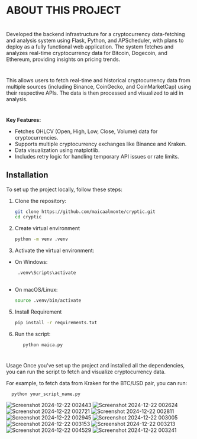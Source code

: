 # ABOUT THIS PROJECT
#
Developed the backend infrastructure for a cryptocurrency data-fetching and analysis system using Flask, Python, and APScheduler, with plans to deploy as a fully functional web application. The system fetches and analyzes real-time cryptocurrency data for Bitcoin, Dogecoin, and Ethereum, providing insights on pricing trends.
#
This allows users to fetch real-time and historical cryptocurrency data from multiple sources (including Binance, CoinGecko, and CoinMarketCap) using their respective APIs. The data is then processed and visualized to aid in analysis.
#
**Key Features:**
* Fetches OHLCV (Open, High, Low, Close, Volume) data for cryptocurrencies.
* Supports multiple cryptocurrency exchanges like Binance and Kraken.
* Data visualization using matplotlib.
* Includes retry logic for handling temporary API issues or rate limits.


## Installation

To set up the project locally, follow these steps:

1. Clone the repository:
   ```bash
   git clone https://github.com/maicaalmonte/cryptic.git
   cd cryptic
2. Create virtual environment
   ```bash
   python -m venv .venv

2.  Activate the virtual environment:
   * On Windows:
 
      ``` bash
       .venv\Scripts\activate
   
 * On macOS/Linux:
      ```bash
      source .venv/bin/activate

5. Install Requirement
      ```bash
      pip install -r requirements.txt
    
6. Run the script:
      ``` bash
         python maica.py
#
Usage
Once you've set up the project and installed all the dependencies, you can run the script to fetch and visualize cryptocurrency data.

For example, to fetch data from Kraken for the BTC/USD pair, you can run:
    
      
      python your_script_name.py

![Screenshot 2024-12-22 002443](https://github.com/user-attachments/assets/30d8b44d-5911-441e-852c-e3910bc4bc5b)
![Screenshot 2024-12-22 002624](https://github.com/user-attachments/assets/ad6d4b9b-0768-4af8-8fd8-a9095ba08ee5)
![Screenshot 2024-12-22 002721](https://github.com/user-attachments/assets/6f5b5f8d-2b88-44f4-ab59-3a6414f8d970)
![Screenshot 2024-12-22 002811](https://github.com/user-attachments/assets/045bd778-ad07-49b3-87a8-4588d27e8058)
![Screenshot 2024-12-22 002945](https://github.com/user-attachments/assets/7db4c04b-8627-47ba-960a-340ce685a96a)
![Screenshot 2024-12-22 003005](https://github.com/user-attachments/assets/760b6d81-36ec-4d78-9974-36c59c952e1f)
![Screenshot 2024-12-22 003153](https://github.com/user-attachments/assets/890a054e-6efd-40c9-aa8f-f55d29ae0bdf)
![Screenshot 2024-12-22 003213](https://github.com/user-attachments/assets/7d2f1a4f-704f-4732-9957-983139d11e97)
![Screenshot 2024-12-22 004529](https://github.com/user-attachments/assets/a9a56e95-151c-438b-b0f9-a356707fa859)
![Screenshot 2024-12-22 003241](https://github.com/user-attachments/assets/c80c255b-819a-4e86-b7ee-70323b4ae53f)


